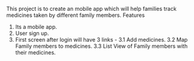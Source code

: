 This project is to create an mobile app which will help families track medicines taken by different family members.
Features
1. Its a mobile app.
2. User sign up. 
3. First screen after login will have 3 links -
    3.1 Add medicines.
    3.2 Map Family members to medicines.
    3.3 List View of Family members with their medicines.